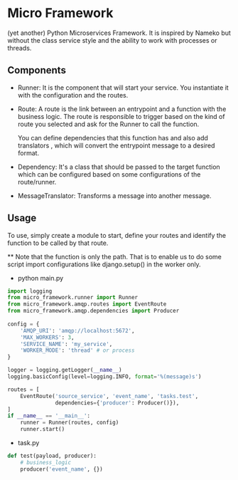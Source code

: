 # Micro Framework
(yet another) Python Microservices Framework. It is inspired by Nameko but without the class service style and the ability to work with processes or threads.

## Components
* Runner: It is the component that will start your service. You instantiate
 it with the configuration and the routes.
 
* Route: A route is the link between an entrypoint and a function with the
 business logic. The route is responsible to trigger based on the kind of
  route you selected and ask for the Runner to call the function.
  
  You can define dependencies that this function has and also add translators
  , which will convert the entrypoint message to a desired format.

* Dependency: It's a class that should be passed to the target function which
 can be configured based on some configurations of the route/runner.
 
* MessageTranslator: Transforms a message into another message.


## Usage
 To use, simply create a module to start, define your routes and identify the
  function to be called by that route.
  
  ** Note that the function is only the path. That is to enable us to do some
   script import configurations like django.setup() in the worker only.
   
* python main.py
```python
import logging
from micro_framework.runner import Runner
from micro_framework.amqp.routes import EventRoute
from micro_framework.amqp.dependencies import Producer
 
config = {
    'AMQP_URI': 'amqp://localhost:5672',
    'MAX_WORKERS': 3,
    'SERVICE_NAME': 'my_service',
    'WORKER_MODE': 'thread' # or process
}

logger = logging.getLogger(__name__)
logging.basicConfig(level=logging.INFO, format='%(message)s')

routes = [
    EventRoute('source_service', 'event_name', 'tasks.test', 
               dependencies={'producer': Producer()}),
]
if __name__ == '__main__':
    runner = Runner(routes, config)
    runner.start()

```

* task.py
```python
def test(payload, producer):
    # business_logic
    producer('event_name', {})
```
